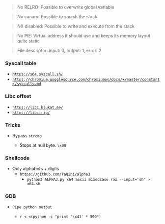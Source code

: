 > No RELRO: Possible to overwrite global variable

> No canary: Possible to smash the stack

> NX disabled: Possible to write and execute from the stack

> No PIE: Virtual address it should use and keeps its memory layout quite static

> File descriptor: input: 0, output: 1, error: 2

### Syscall table

- [`https://x64.syscall.sh/`](https://x64.syscall.sh/)
- [`https://chromium.googlesource.com/chromiumos/docs/+/master/constants/syscalls.md`](https://chromium.googlesource.com/chromiumos/docs/+/master/constants/syscalls.md)

### Libc offset

- [`https://libc.blukat.me/`](https://libc.blukat.me/)
- [`https://libc.rip/`](https://libc.rip/)

### Tricks

- Bypass `strcmp`

  - Stops at null byte. `\x00`

### Shellcode

- Only alphabets + digits
  - [`https://github.com/TaQini/alpha3`](https://github.com/TaQini/alpha3)
    - `python2 ALPHA3.py x64 ascii mixedcase rax --input='sh' > x64.sh`

### GDB

- `Pipe python output`

  - `r < <(python -c "print '\x41' * 500")`
 
